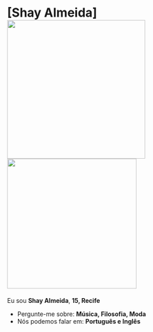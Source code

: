 # [Shay Almeida] <img src="https://i0.wp.com/media4.giphy.com/media/VvHjhoD5WDyVy/giphy.gif" width="320px"> <img src="https://64.media.tumblr.com/188abed6b66fe4c0e6900e01e4622ec8/tumblr_n0ejbi1mvx1tohycao1_400.gif" width="300px">



Eu sou <strong>Shay Almeida</strong>, <strong>15, Recife</strong> 

-  Pergunte-me sobre: <strong>Música, Filosofia, Moda</strong>
-  Nós podemos falar em: <strong>Português e Inglês</strong>
